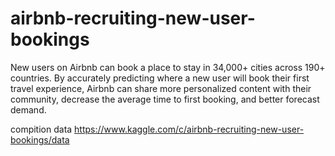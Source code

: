 # airbnb-recruiting-new-user-bookings

New users on Airbnb can book a place to stay in 34,000+ cities across 190+ countries. By accurately predicting where a new user will book their first travel experience, Airbnb can share more personalized content with their community, decrease the average time to first booking, and better forecast demand.


compition data 
https://www.kaggle.com/c/airbnb-recruiting-new-user-bookings/data
